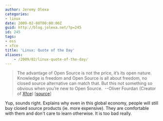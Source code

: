 ```yaml
---
author: Jeremy Olexa
categories:
- linux
date: 2009-02-08T00:00:00Z
guid: http://blog.jolexa.net/?p=245
id: 245
tags:
- oss
- xfce
title: 'Linux: Quote of the Day'
aliases:
    - /2009/02/linux-quote-of-the-day/
---
```


> The advantage of Open Source is not the price, it’s its open nature. Knowledge is freedom and Open Source is all about freedom, no closed source alternative can match that. But this not something so obvious when you’re new to Open Source.  --Oliver Fourdan (Creator of [Xfce][1]) [[source][2]]

Yup, sounds right. Explains why even in this global economy, people will still buy closed source products (ie. more expensive). They are comfortable with them and don't care to learn otherwise. It is too bad really.

 [1]: http://xfce.org
 [2]: http://www.slashgear.com/xfce-creator-talks-linux-moblin-netbooks-and-open-source-0633329/